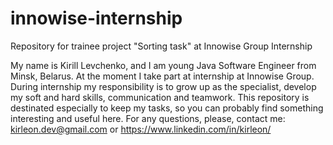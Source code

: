# innowise-internship
Repository for trainee project "Sorting task" at Innowise Group Internship

My name is Kirill Levchenko, and I am young Java Software Engineer from Minsk, Belarus. At the moment I take part at internship at Innowise Group. During internship my responsibility is to grow up as the specialist, develop my soft and hard skills, communication and teamwork. This repository is destinated especially to keep my tasks, so you can probably find something interesting and useful here. For any questions, please, contact me: kirleon.dev@gmail.com or https://www.linkedin.com/in/kirleon/
